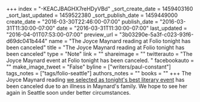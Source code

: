 +++
index = "-KEACJBAGHX7reHDyVBd"
_sort_create_date = 1459403160
_sort_last_updated = 1459522380
_sort_publish_date = 1459449000
create_date = "2016-03-30T22:46:00-07:00"
publish_date = "2016-03-31T11:30:00-07:00"
date = "2016-03-31T11:30:00-07:00"
last_updated = "2016-04-01T07:53:00-07:00"
preview_url = "3b03290e-5a3f-c023-93f6-d69dc041b444"
name = "The Joyce Maynard reading at Folio tonight has been canceled"
title = "The Joyce Maynard reading at Folio tonight has been canceled"
type = "Note"
link = ""
shareimage = ""
twitterauto = "The Joyce Maynard event at Folio tonight has been canceled. "
facebookauto = ""
make_image_tweet = "False"
byline = ["writers/paul-constant"]
tags_notes = ["tags/folio-seattle"]
authors_notes = ""
books = ""
+++
The Joyce Maynard reading [we selected as tonight's best literary event](http://seattlereviewofbooks.com/notes/2016/03/30/your-week-in-readings-the-best-literary-events-from-march-30th-april-5th/) has been canceled due to an illness in Maynard's family. We hope to see her again in Seattle soon under better circumstances.